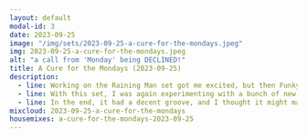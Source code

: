 ```yaml
---
layout: default
modal-id: 3
date: 2023-09-25
image: "/img/sets/2023-09-25-a-cure-for-the-mondays.jpeg"
img: 2023-09-25-a-cure-for-the-mondays.jpeg
alt: "a call from 'Monday' being DECLINED!"
title: A Cure for the Mondays (2023-09-25)
description:
  - line: Working on the Raining Man set got me excited, but then Funky Friday Disco really pushed me over.
  - line: With this set, I was again experimenting with a bunch of new tracks.
  - line: In the end, it had a decent groove, and I thought it might make a good tool for dispelling that Monday feeling.
mixcloud: 2023-09-25-a-cure-for-the-mondays
housemixes: a-cure-for-the-mondays-2023-09-25
---
```

